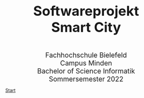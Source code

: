 <div style="text-align: center; font-size: 3em; font-weight: bold; margin: 0px 0px 0px 0px">Softwareprojekt<br>Smart City</div>
 

<div style="text-align: center; font-size: 1.5em;margin: 50px 0px 0px 0px">
	Fachhochschule Bielefeld<br> 
	Campus Minden<br>
	Bachelor of Science Informatik<br>
	Sommersemester 2022<br>
</div>

[Start](_einleitung/projektuebersicht)